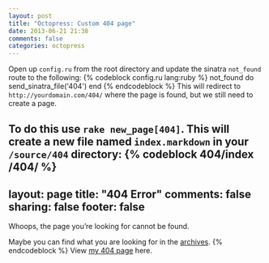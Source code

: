 ```yaml
---
layout: post
title: "Octopress: Custom 404 page"
date: 2013-06-21 21:38
comments: false
categories: octopress
---
```


Open up `config.ru` from the root directory and update the sinatra `not_found` route to the following:
{% codeblock config.ru lang:ruby %}
not_found do
  send_sinatra_file('404')
end
{% endcodeblock %}
This will redirect to `http://yourdomain.com/404/` where the page is found, but we still need to create a page.

To do this use `rake new_page[404]`. This will create a new file named `index.markdown` in your `/source/404` directory:
{% codeblock 404/index /404/ %}
---
layout: page
title: "404 Error"
comments: false
sharing: false
footer: false
---
Whoops, the page you’re looking for cannot be found.

Maybe you can find what you are looking for in the [archives](/blog/archives/).
{% endcodeblock %}
View [my 404 page](/404/) here.